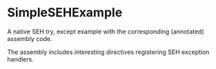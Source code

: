 # SimpleSEHExample

A native SEH try, except example with the corresponding (annotated) assembly code.

The assembly includes interesting directives registering SEH exception handlers.